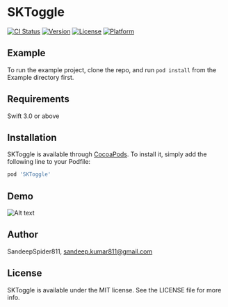 # SKToggle

[![CI Status](http://img.shields.io/travis/SandeepSpider811/SKToggle.svg?style=flat)](https://travis-ci.org/SandeepSpider811/SKToggle)
[![Version](https://img.shields.io/cocoapods/v/SKToggle.svg?style=flat)](http://cocoapods.org/pods/SKToggle)
[![License](https://img.shields.io/cocoapods/l/SKToggle.svg?style=flat)](http://cocoapods.org/pods/SKToggle)
[![Platform](https://img.shields.io/cocoapods/p/SKToggle.svg?style=flat)](http://cocoapods.org/pods/SKToggle)

## Example
To run the example project, clone the repo, and run `pod install` from the Example directory first.

## Requirements
Swift 3.0 or above
## Installation

SKToggle is available through [CocoaPods](http://cocoapods.org). To install
it, simply add the following line to your Podfile:

```ruby
pod 'SKToggle'
```
## Demo 
![Alt text](https://media.giphy.com/media/l378gTMDaN1dZuffy/giphy.gif "SKToggle")
## Author

SandeepSpider811, sandeep.kumar811@gmail.com

## License

SKToggle is available under the MIT license. See the LICENSE file for more info.
